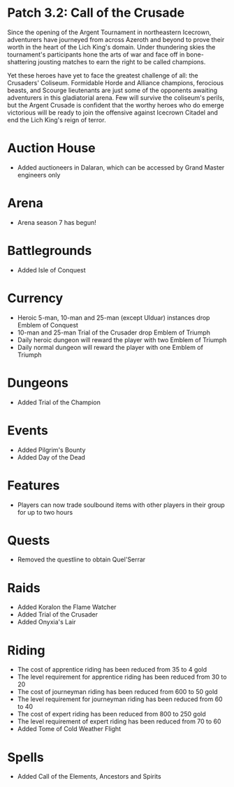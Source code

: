 # Patch 3.2: Call of the Crusade
Since the opening of the Argent Tournament in northeastern Icecrown, adventurers have journeyed from across Azeroth and beyond to prove their worth in the heart of the Lich King's domain. Under thundering skies the tournament's participants hone the arts of war and face off in bone-shattering jousting matches to earn the right to be called champions.

Yet these heroes have yet to face the greatest challenge of all: the Crusaders' Coliseum. Formidable Horde and Alliance champions, ferocious beasts, and Scourge lieutenants are just some of the opponents awaiting adventurers in this gladiatorial arena. Few will survive the coliseum's perils, but the Argent Crusade is confident that the worthy heroes who do emerge victorious will be ready to join the offensive against Icecrown Citadel and end the Lich King's reign of terror.

# Auction House
- Added auctioneers in Dalaran, which can be accessed by Grand Master engineers only

# Arena
- Arena season 7 has begun!

# Battlegrounds
- Added Isle of Conquest

# Currency
- Heroic 5-man, 10-man and 25-man (except Ulduar) instances drop Emblem of Conquest
- 10-man and 25-man Trial of the Crusader drop Emblem of Triumph
- Daily heroic dungeon will reward the player with two Emblem of Triumph
- Daily normal dungeon will reward the player with one Emblem of Triumph

# Dungeons
- Added Trial of the Champion

# Events
- Added Pilgrim's Bounty
- Added Day of the Dead

# Features
- Players can now trade soulbound items with other players in their group for up to two hours

# Quests
- Removed the questline to obtain Quel'Serrar

# Raids
- Added Koralon the Flame Watcher
- Added Trial of the Crusader
- Added Onyxia's Lair

# Riding
- The cost of apprentice riding has been reduced from 35 to 4 gold
- The level requirement for apprentice riding has been reduced from 30 to 20
- The cost of journeyman riding has been reduced from 600 to 50 gold
- The level requirement for journeyman riding has been reduced from 60 to 40
- The cost of expert riding has been reduced from 800 to 250 gold
- The level requirement of expert riding has been reduced from 70 to 60
- Added Tome of Cold Weather Flight

# Spells
- Added Call of the Elements, Ancestors and Spirits
